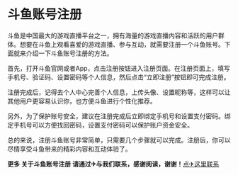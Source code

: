 # 斗鱼账号注册

斗鱼是中国最大的游戏直播平台之一，拥有海量的游戏直播内容和活跃的用户群体。想要在斗鱼上观看喜爱的游戏直播、参与互动，就需要注册一个斗鱼账号。下面就来介绍一下斗鱼账号注册的方法。

首先，打开斗鱼官网或者App，点击注册按钮进入注册页面。在注册页面上，填写手机号、验证码、设置密码等个人信息，然后点击“立即注册”按钮即可完成注册。

注册完成后，记得去个人中心完善个人信息，上传头像、设置昵称等，这样可以让其他用户更容易认识你，也方便斗鱼进行个性化推荐。

另外，为了保护账号安全，建议在注册完成后立即绑定手机号和设置支付密码。绑定手机号可以方便找回密码，设置支付密码可以保护账户资金安全。

总的来说，注册斗鱼账号非常简单，只需要几个步骤就可以完成。注册后，你可以尽情享受斗鱼带来的精彩内容和互动体验了。

**更多 关于斗鱼账号注册 请通过✈与我们联系，感谢阅读，谢谢！**[点✈这里联系](https://ww.k02.cc)